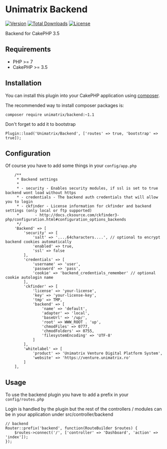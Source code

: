 # Unimatrix Backend

[![Version](https://img.shields.io/packagist/v/unimatrix/backend.svg?style=flat-square)](https://packagist.org/packages/unimatrix/backend)
[![Total Downloads](https://img.shields.io/packagist/dt/unimatrix/backend.svg?style=flat-square)](https://packagist.org/packages/unimatrix/backend/stats)
[![License](https://img.shields.io/badge/license-MIT-blue.svg)](https://raw.githubusercontent.com/unimatrix/backend/master/LICENSE)

Backend for CakePHP 3.5

## Requirements
* PHP >= 7
* CakePHP >= 3.5

## Installation

You can install this plugin into your CakePHP application using [composer](http://getcomposer.org).

The recommended way to install composer packages is:

```
composer require unimatrix/backend:~1.1
```

Don't forget to add it to bootstrap
```
Plugin::load('Unimatrix/Backend', ['routes' => true, 'bootstrap' => true]);
```

## Configuration

Of course you have to add some things in your `config/app.php`
```
    /**
     * Backend settings
     *
     * - security - Enables security modules, if ssl is set to true backend wont load without https
     * - credentials - The backend auth credentials that will allow you to login
     * - ckfinder - License information for ckfinder and backend settings (only local or ftp supported)
     *       - http://docs.cksource.com/ckfinder3-php/configuration.html#configuration_options_backends
     */
    'Backend' => [
        'security' => [
            'salt' => '....64characters....', // optional to encrypt backend cookies automatically
            'enabled' => true,
            'ssl' => false
        ],
        'credentials' => [
            'username' => 'user',
            'password' => 'pass',
            'cookie' => 'backend_credentials_remember' // optional cookie autologin name
        ],
        'ckfinder' => [
            'license' => 'your-license',
            'key' => 'your-license-key',
            'tmp' => TMP,
            'backend' => [
                'name' => 'default',
                'adapter' => 'local',
                'baseUrl' => '/up/',
                'root' => WWW_ROOT . 'up',
                'chmodFiles' => 0777,
                'chmodFolders' => 0755,
                'filesystemEncoding' => 'UTF-8'
            ]
        ],
        'whitelabel' => [
            'product' => 'Unimatrix Venture Digital Platform System',
            'website' => 'https://venture.unimatrix.ro'
        ]
    ],
 ```

## Usage

To use the backend plugin you have to add a prefix in your `config/routes.php`

Login is handled by the plugin but the rest of the controllers / modules can be in your application under src/controller/backend

```
// backend
Router::prefix('backend', function(RouteBuilder $routes) {
    $routes->connect('/', ['controller' => 'Dashboard', 'action' => 'index']);
});
```

